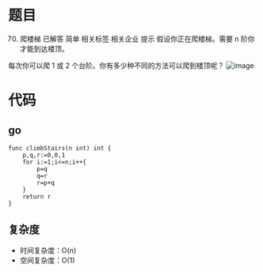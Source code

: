 # 题目
70. 爬楼梯
已解答
简单
相关标签
相关企业
提示
假设你正在爬楼梯。需要 n 阶你才能到达楼顶。

每次你可以爬 1 或 2 个台阶。你有多少种不同的方法可以爬到楼顶呢？
![image](https://github.com/17230592226/LeetCode/assets/57279736/4603a10e-ab0d-435a-92e3-191bef4cd68e)
# 代码
## go
```
func climbStairs(n int) int {
    p,q,r:=0,0,1
    for i:=1;i<=n;i++{
        p=q
        q=r
        r=p+q
    }
    return r
}
```
## 复杂度
- 时间复杂度：O(n)
- 空间复杂度：O(1)
